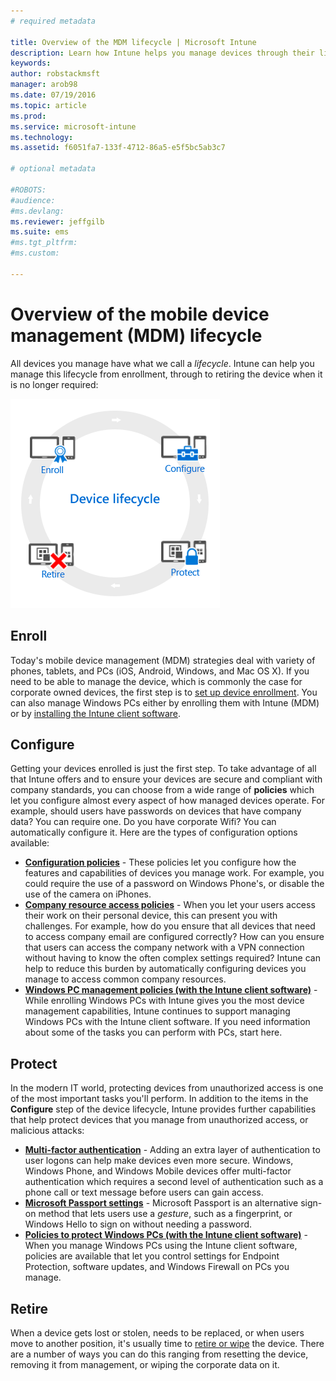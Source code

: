 ```yaml
---
# required metadata

title: Overview of the MDM lifecycle | Microsoft Intune
description: Learn how Intune helps you manage devices through their lifecycle from enrollment, through configuration, and eventual retirement. 
keywords:
author: robstackmsft
manager: arob98
ms.date: 07/19/2016
ms.topic: article
ms.prod:
ms.service: microsoft-intune
ms.technology:
ms.assetid: f6051fa7-133f-4712-86a5-e5f5bc5ab3c7

# optional metadata

#ROBOTS:
#audience:
#ms.devlang:
ms.reviewer: jeffgilb
ms.suite: ems
#ms.tgt_pltfrm:
#ms.custom:

---
```


# Overview of the mobile device management (MDM) lifecycle

All devices you manage have what we call a *lifecycle*. Intune can help you manage this lifecycle from enrollment, through to retiring the device when it is no longer required:

![The device lifecycle](./media/device-lifecycle.png "the Intune device lifecycle")

## Enroll
Today's mobile device management (MDM) strategies deal with variety of phones, tablets, and PCs (iOS, Android, Windows, and Mac OS X). If you need to be able to manage the device, which is commonly the case for corporate owned devices, the first step is to [set up device enrollment](enroll-devices-in-microsoft-intune.md). You can also manage Windows PCs either by enrolling them with Intune (MDM) or by [installing the Intune client software](manage-windows-pcs-with-microsoft-intune.md).

## Configure
Getting your devices enrolled is just the first step. To take advantage of all that Intune offers and to ensure your devices are secure and compliant with company standards, you can choose from a wide range of **policies** which let you configure almost every aspect of how managed devices operate. For example, should users have passwords on devices that have company data? You can require one. Do you have corporate Wifi? You can automatically configure it. Here are the types of configuration options available:

- [**Configuration policies**](manage-settings-and-features-on-your-devices-with-microsoft-intune-policies.md) - These policies let you configure how the features and capabilities of devices you manage work. For example, you could require the use of a password on Windows Phone's, or disable the use of the camera on iPhones.
- [**Company resource access policies**](enable-access-to-company-resources-with-microsoft-intune.md) - When you let your users access their work on their personal device, this can present you with challenges. For example, how do you ensure that all devices that need to access company email are configured correctly? How can you ensure that users can access the company network with a VPN connection without having to know the often complex settings required? Intune can help to reduce this burden by automatically configuring devices you manage to access common company resources.
- [**Windows PC management policies (with the Intune client software)**](common-windows-pc-management-tasks-with-the-microsoft-intune-computer-client.md) - While enrolling Windows PCs with Intune gives you the most device management capabilities, Intune continues to support managing Windows PCs with the Intune client software. If you need information about some of the tasks you can perform with PCs, start here.

## Protect
In the modern IT world, protecting devices from unauthorized access is one of the most important tasks you'll perform. In addition to the items in the **Configure** step of the device lifecycle, Intune provides further capabilities that help protect devices that you manage from unauthorized access, or malicious attacks:
- [**Multi-factor authentication**](protect-windows-devices-with-multi-factor-authentication.md) - Adding an extra layer of authentication to user logons can help make devices even more secure. Windows, Windows Phone, and Windows Mobile devices offer multi-factor authentication which requires a second level of authentication such as a phone call or text message before users can gain access.
- [**Microsoft Passport settings**](control-microsoft-passport-settings-on-devices-with-microsoft-intune.md) - Microsoft Passport is an alternative sign-on method that lets users use a *gesture*, such as a fingerprint, or Windows Hello to sign on without needing a password.
- [**Policies to protect Windows PCs (with the Intune client software)**](policies-to-protect-windows-pcs-in-microsoft-intune.md) - When you manage Windows PCs using the Intune client software, policies are available that let you control settings for Endpoint Protection, software updates, and Windows Firewall on PCs you manage.

## Retire
When a device gets lost or stolen, needs to be replaced, or when users move to another position, it's usually time to [retire or wipe](use-remote-wipe-to-help-protect-data-using-microsoft-intune.md) the device. There are a number of ways you can do this ranging from resetting the device, removing it from management, or wiping the corporate data on it.
